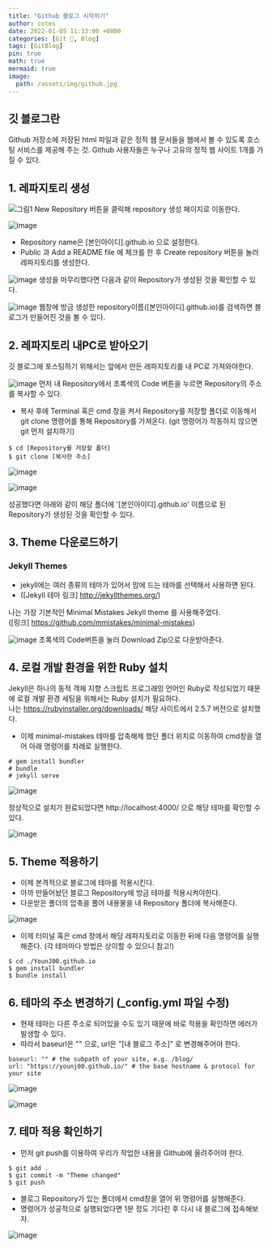 ```yaml
---
title: "Github 블로그 시작하기"
author: cotes
date: 2022-01-05 11:33:00 +0800
categories: [Git 🌱, Blog]
tags: [GitBlog]
pin: true
math: true
mermaid: true
image:
  path: /assets/img/github.jpg
---
```



## 깃 블로그란
Github 저장소에 저장된 html 파일과 같은 정적 웹 문서들을 웹에서 볼 수 있도록 호스팅 서비스를 제공해 주는 것.
Github 사용자들은 누구나 고유의 정적 웹 사이트 1개를 가질 수 있다.

## 1. 레파지토리 생성
![그림1](https://user-images.githubusercontent.com/91127380/148152081-1856eb20-062d-47d3-bc87-86120ce17130.png)
New Repository 버튼을 클릭해 repository 생성 페이지로 이동한다.

![image](https://user-images.githubusercontent.com/91127380/148154087-85a1978c-9d0b-4cb7-8c43-58905ad8f989.png)
- Repository name은 [본인아이디].github.io 으로 설정한다.<br>
- Public 과 Add a README file 에 체크를 한 후 Create repository 버튼을 눌러 레파지토리를 생성한다.

![image](https://user-images.githubusercontent.com/91127380/148155006-10b17eb1-df1c-4caa-9c6d-91b776786abc.png)
생성을 마무리했다면 다음과 같이 Repository가 생성된 것을 확인할 수 있다.

![image](https://user-images.githubusercontent.com/91127380/148155130-7c09261a-a2c6-4b35-b7e0-ef155987e677.png)
웹창에 방금 생성한 repository이름([본인아이디].github.io)를 검색하면 블로그가 만들어진 것을 볼 수 있다.

## 2. 레파지토리 내PC로 받아오기
깃 블로그에 포스팅하기 위해서는 앞에서 만든 레파지토리를 내 PC로 가져와야한다.

![image](https://user-images.githubusercontent.com/91127380/148155714-7c46ae7c-afb4-407b-b4ac-21f9d2d807db.png)
먼저 내 Repository에서 초록색의 Code 버튼을 누르면 Repository의 주소를 복사할 수 있다. 
- 복사 후에 Terminal 혹은 cmd 창을 켜서 Repository를 저장할 폴더로 이동해서 git clone 명령어를 통해 Repository를 가져온다. (git 명령어가 작동하지 않으면 git 먼저 설치하기)

```
$ cd [Repository를 저장할 폴더]
$ git clone [복사한 주소]
```

![image](https://user-images.githubusercontent.com/91127380/148168420-3dd04aba-62b9-4d85-a8e0-43b79e71c756.png)

![image](https://user-images.githubusercontent.com/91127380/148168979-b57dc9fd-108d-4b82-a563-a2762439ac6f.png)

성공했다면 아래와 같이 해당 폴더에 '[본인아이디].github.io' 이름으로 된 Repository가 생성된 것을 확인할 수 있다.

## 3. Theme 다운로드하기
### Jekyll Themes
- jekyll에는 여러 종류의 테마가 있어서 맘에 드는 테마를 선택해서 사용하면 된다.
- ([Jekyll 테마 링크] http://jekyllthemes.org/)

나는 가장 기본적인 Minimal Mistakes Jekyll theme 를 사용해주었다. <br>
([링크] https://github.com/mmistakes/minimal-mistakes)

![image](https://user-images.githubusercontent.com/91127380/148170153-ac74ad8c-8e1a-4839-82c9-aa0dc20effad.png)
초록색의 Code버튼을 눌러 Download Zip으로 다운받아준다.

## 4. 로컬 개발 환경을 위한 Ruby 설치
Jekyll은 하나의 동적 객체 지향 스크립트 프로그래밍 언어인 Ruby로 작성되었기 때문에 로컬 개발 환경 세팅을 위해서는 Ruby 설치가 필요하다. <br>
나는 https://rubyinstaller.org/downloads/ 해당 사이트에서 2.5.7 버전으로 설치했다.
- 이제 minimal-mistakes 테마를 압축해제 했던 폴더 위치로 이동하여 cmd창을 열어 아래 명령어를 차례로 실행한다.

```
# gem install bundler
# bundle 
# jekyll serve
```

![image](https://user-images.githubusercontent.com/91127380/148172670-2d5d9236-9712-4832-8eba-4faa81255126.png)

정상적으로 설치가 완료되었다면 http://localhost:4000/ 으로 해당 테마를 확인할 수 있다.

![image](https://user-images.githubusercontent.com/91127380/148172814-696e865a-540e-43ad-a5b6-277a19034d6c.png)

## 5. Theme 적용하기
- 이제 본격적으로 블로그에 테마를 적용시킨다.
- 아까 만들어놨던 블로그 Repository에 방금 테마를 적용시켜야한다.
- 다운받은 폴더의 압축을 풀어 내용물을 내 Repository 폴더에 복사해준다.

![image](https://user-images.githubusercontent.com/91127380/148171029-dc5cdd5b-3aa7-4fea-b02e-98a5a455d2e5.png)

- 이제 터미널 혹은 cmd 창에서 해당 레파지토리로 이동한 뒤에 다음 명령어를 실행해준다.
(각 테마마다 방법은 상이할 수 있으니 참고!)

```
$ cd ./YounJ00.github.io
$ gem install bundler
$ bundle install
```

## 6. 테마의 주소 변경하기 (_config.yml 파일 수정)
- 현재 테마는 다른 주소로 되어있을 수도 있기 때문에 바로 적용을 확인하면 에러가 발생할 수 있다.
- 따라서 baseurl은 "" 으로, url은 "[내 블로그 주소]" 로 변경해주어야 한다.

```
baseurl: "" # the subpath of your site, e.g. /blog/
url: "https://younj00.github.io/" # the base hostname & protocol for your site
```

![image](https://user-images.githubusercontent.com/91127380/148173634-5a62676b-a92b-4046-8e3a-712e5fd44844.png)

![image](https://user-images.githubusercontent.com/91127380/148174777-1a7524ec-2007-4b88-93cf-a9277f3e93e3.png)

## 7. 테마 적용 확인하기
- 먼저 git push를 이용하여 우리가 작업한 내용을 Github에 올려주어야 한다.

```
$ git add .
$ git commit -m "Theme changed"
$ git push
```
- 블로그 Repository가 있는 폴더에서 cmd창을 열어 위 명령어를 실행해준다.
- 명령어가 성공적으로 실행되었다면 1분 정도 기다린 후 다시 내 블로그에 접속해보자.

![image](https://user-images.githubusercontent.com/91127380/148175545-c72a0ce0-2225-467f-9718-8bcddd4cdc8b.png)